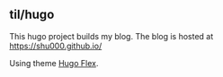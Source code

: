 ## til/hugo
This hugo project builds my blog.
The blog is hosted at https://shu000.github.io/

Using theme [Hugo Flex](https://themes.gohugo.io/hugo-flex/).
